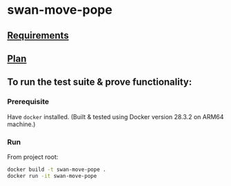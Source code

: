 # swan-move-pope

## [Requirements](./REQUIREMENTS.md)

## [Plan](./PLAN.md)

## To run the test suite & prove functionality:

### Prerequisite

Have `docker` installed.
(Built & tested using Docker version 28.3.2 on ARM64 machine.)

### Run

From project root:

```bash
docker build -t swan-move-pope .
docker run -it swan-move-pope
```
